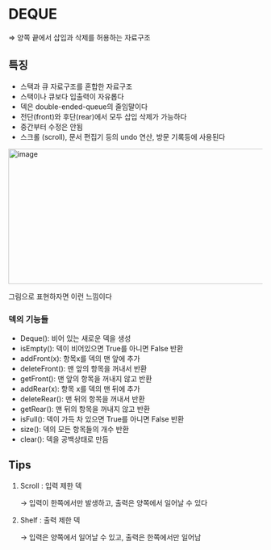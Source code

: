 # DEQUE

⇒ 양쪽 끝에서 삽입과 삭제를 허용하는 자료구조 

## 특징

- 스택과 큐 자료구조를 혼합한 자료구조
- 스택이나 큐보다 입출력이 자유롭다
- 덱은 double-ended-queue의 줄임말이다
- 전단(front)와 후단(rear)에서 모두 삽입 삭제가 가능하다
- 중간부터 수정은 안됨
- 스크롤 (scroll), 문서 편집기 등의 undo 연산, 방문 기록등에 사용된다

<img width="871" height="268" alt="image" src="https://github.com/user-attachments/assets/4cf3a7f8-405b-4175-89a3-d3c6b3fd5f22" />

그림으로 표현하자면 이런 느낌이다

### 덱의 기능들

- Deque(): 비어 있는 새로운 덱을 생성
- isEmpty(): 덱이 비어있으면 True를 아니면 False 반환
- addFront(x): 항목x를 덱의 맨 앞에 추가
- deleteFront(): 맨 앞의 항목을 꺼내서 반환
- getFront(): 맨 앞의 항목을 꺼내지 않고 반환
- addRear(x): 항목 x를 덱의 맨 뒤에 추가
- deleteRear(): 맨 뒤의 항목을 꺼내서 반환
- getRear(): 맨 뒤의 항목을 꺼내지 않고 반환
- isFull(): 덱이 가득 차 있으면 True를 아니면 False 반환
- size(): 덱의 모든 항목들의 개수 반환
- clear(): 덱을 공백상태로 만듬

## Tips

1. Scroll : 입력 제한 덱 
    
    → 입력이 한쪽에서만 발생하고, 출력은 양쪽에서 일어날 수 있다
    
2. Shelf : 출력 제한 덱
    
    → 입력은 양쪽에서 일어날 수 있고, 출력은 한쪽에서만 일어남
